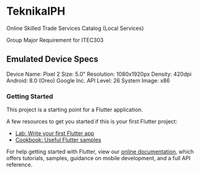 # TeknikalPH

Online Skilled Trade Services Catalog (Local Services)

Group Major Requirement for ITEC303

## Emulated Device Specs

Device Name:    Pixel 2
Size:           5.0"
Resolution:     1080x1920px
Density:        420dpi
Android:        8.0 (Oreo) Google Inc.
API Level:      26
System Image:   x86

### Getting Started

This project is a starting point for a Flutter application.

A few resources to get you started if this is your first Flutter project:

- [Lab: Write your first Flutter app](https://flutter.dev/docs/get-started/codelab)
- [Cookbook: Useful Flutter samples](https://flutter.dev/docs/cookbook)

For help getting started with Flutter, view our
[online documentation](https://flutter.dev/docs), which offers tutorials,
samples, guidance on mobile development, and a full API reference.
